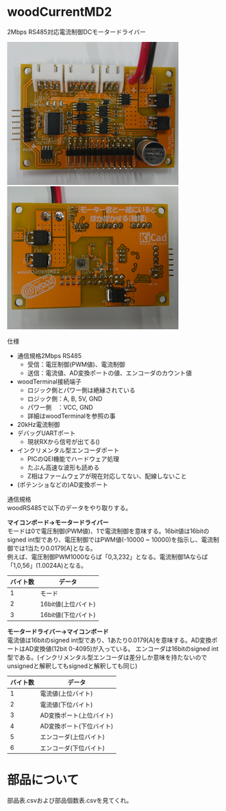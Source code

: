 # woodCurrentMD2
2Mbps RS485対応電流制御DCモータードライバー

<img src="./add_info/woodCurrentMD2.png" alt="基板表" width="400"/>
<img src="./add_info/woodCurrentMD2_ura.png" alt="基板裏" width="400"/>  

仕様
- 通信規格2Mbps RS485
	- 受信：電圧制御(PWM値)、電流制御
	- 送信：電流値、AD変換ポートの値、エンコーダのカウント値
- woodTerminal接続端子
	- ロジック側とパワー側は絶縁されている
	- ロジック側：A, B, 5V, GND
	- パワー側　：VCC, GND
	- 詳細はwoodTerminalを参照の事
- 20kHz電流制御
- デバッグUARTポート
	- 現状RXから信号が出てる()
- インクリメンタル型エンコーダポート
	- PICのQEI機能でハードウェア処理
	- たぶん高速な波形も読める
	- Z相はファームウェアが現在対応してない、配線しないこと
- (ポテンショなどの)AD変換ポート

通信規格  
woodRS485で以下のデータをやり取りする。

**マイコンボード→モータードライバー**  
モードは0で電圧制御(PWM値)、1で電流制御を意味する。16bit値は16bitのsigned int型であり、電圧制御ではPWM値(-10000 ~ 10000)を指示し、電流制御では1当たり0.0179[A]となる。  
例えば、電圧制御PWM1000ならば「0,3,232」となる。電流制御1Aならば「1,0,56」(1.0024A)となる。

| バイト数 | データ |
----|---- 
| 1 | モード |
| 2 | 16bit値(上位バイト) |
| 3 | 16bit値(下位バイト) |

**モータードライバー→マイコンボード**  
電流値は16bitのsigned int型であり、1あたり0.0179[A]を意味する。AD変換ポートはAD変換値(12bit 0-4095)が入っている。 エンコーダは16bitのsigned int型である。(インクリメンタル型エンコーダは差分しか意味を持たないのでunsignedと解釈してもsignedと解釈しても同じ)

| バイト数 | データ |
----|---- 
| 1 | 電流値(上位バイト) |
| 2 | 電流値(下位バイト) |
| 3 | AD変換ポート(上位バイト) |
| 4 | AD変換ポート(下位バイト) |
| 5 | エンコーダ(上位バイト) |
| 6 | エンコーダ(下位バイト) |
  
  # 部品について  
  部品表.csvおよび部品個数表.csvを見てくれ。